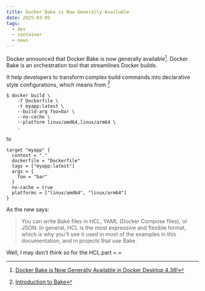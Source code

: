 ```yaml
---
title: Docker Bake is Now Generally Available
date: 2025-03-05
tags:
  - dev
  - container
  - news
---
```


Docker announced that Docker Bake is now generally available[^1]. Docker Bake is an orchestration tool that streamlines Docker builds.

It help developers to transform complex build commands into declarative style configurations, which means from [^2]

```console
$ docker build \
    -f Dockerfile \
    -t myapp:latest \
    --build-arg foo=bar \
    --no-cache \
    --platform linux/amd64,linux/arm64 \
    .
```

to

```hcl
target "myapp" {
  context = "."
  dockerfile = "Dockerfile"
  tags = ["myapp:latest"]
  args = {
    foo = "bar"
  }
  no-cache = true
  platforms = ["linux/amd64", "linux/arm64"]
}
```

As the new says:

> You can write Bake files in HCL, YAML (Docker Compose files), or JSON. In general, HCL is the most expressive and flexible format, which is why you'll see it used in most of the examples in this documentation, and in projects that use Bake.

Well, I may don't think so for the HCL part =.=

[^1]: [Docker Bake is Now Generally Available in Docker Desktop 4.38!](https://www.docker.com/blog/ga-launch-docker-bake/)
[^2]: [Introduction to Bake](https://docs.docker.com/build/bake/introduction/)
